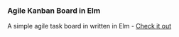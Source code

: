 ### Agile Kanban Board in Elm

A simple agile task board in written in Elm - [Check it out](https://hopeful-curran-51f88b.netlify.com/ 'Elm Task Board')
